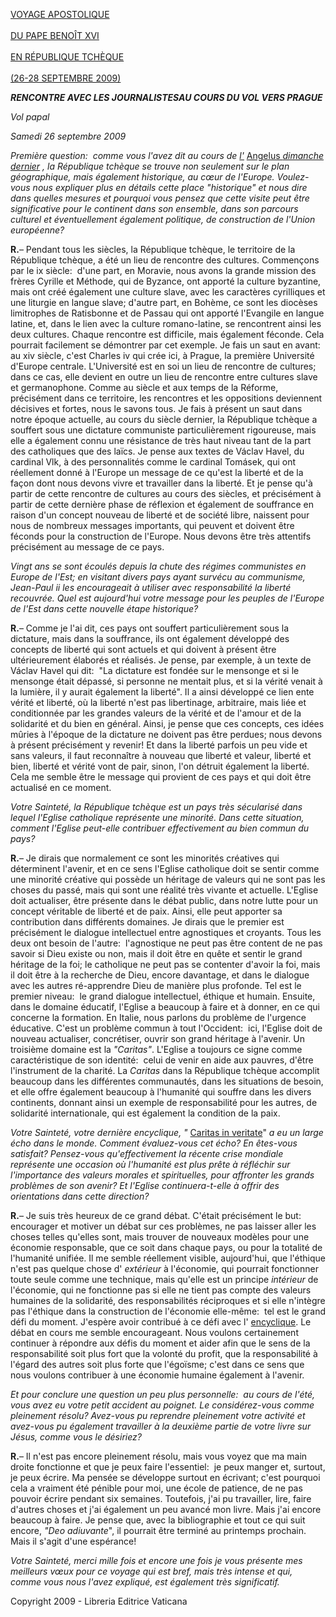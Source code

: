 [VOYAGE APOSTOLIQUE\
\
DU PAPE BENOÎT XVI\
\
EN RÉPUBLIQUE TCHÈQUE\
\
(26-28 SEPTEMBRE 2009)](/content/benedict-xvi/fr/travels/2009/index_repubblica-ceca.html)

***RENCONTRE AVEC LES JOURNALISTES******AU COURS DU VOL VERS PRAGUE***

*Vol papal*

*Samedi 26 septembre 2009*

*Première question:  comme vous l'avez dit au cours de [l'](/content/benedict-xvi/fr/angelus/2009/documents/hf_ben-xvi_ang_20090920.html)* [Angelus *dimanche dernier*](/content/benedict-xvi/fr/angelus/2009/documents/hf_ben-xvi_ang_20090920.html) *, la République tchèque se trouve non seulement sur le plan géographique, mais également historique, au cœur de l'Europe. Voulez-vous nous expliquer plus en détails cette place "historique" et nous dire dans quelles mesures et pourquoi vous pensez que cette visite peut être significative pour le continent dans son ensemble, dans son parcours culturel et éventuellement également politique, de construction de l'Union européenne?*

**R.**– Pendant tous les siècles, la République tchèque, le territoire de la République tchèque, a été un lieu de rencontre des cultures. Commençons par le ix siècle:  d'une part, en Moravie, nous avons la grande mission des frères Cyrille et Méthode, qui de Byzance, ont apporté la culture byzantine, mais ont créé également une culture slave, avec les caractères cyrilliques et une liturgie en langue slave; d'autre part, en Bohème, ce sont les diocèses limitrophes de Ratisbonne et de Passau qui ont apporté l'Evangile en langue latine, et, dans le lien avec la culture romano-latine, se rencontrent ainsi les deux cultures. Chaque rencontre est difficile, mais également féconde. Cela pourrait facilement se démontrer par cet exemple. Je fais un saut en avant:  au xiv siècle, c'est Charles iv qui crée ici, à Prague, la première Université d'Europe centrale. L'Université est en soi un lieu de rencontre de cultures; dans ce cas, elle devient en outre un lieu de rencontre entre cultures slave et germanophone. Comme au siècle et aux temps de la Réforme, précisément dans ce territoire, les rencontres et les oppositions deviennent décisives et fortes, nous le savons tous. Je fais à présent un saut dans notre époque actuelle, au cours du siècle dernier, la République tchèque a souffert sous une dictature communiste particulièrement rigoureuse, mais elle a également connu une résistance de très haut niveau tant de la part des catholiques que des laïcs. Je pense aux textes de Václav Havel, du cardinal Vlk, à des personnalités comme le cardinal Tomásek, qui ont réellement donné à l'Europe un message de ce qu'est la liberté et de la façon dont nous devons vivre et travailler dans la liberté. Et je pense qu'à partir de cette rencontre de cultures au cours des siècles, et précisément à partir de cette dernière phase de réflexion et également de souffrance en raison d'un concept nouveau de liberté et de société libre, naissent pour nous de nombreux messages importants, qui peuvent et doivent être féconds pour la construction de l'Europe. Nous devons être très attentifs précisément au message de ce pays.

*Vingt ans se sont écoulés depuis la chute des régimes communistes en Europe de l'Est; en visitant divers pays ayant survécu au communisme, Jean-Paul ii les encourageait à utiliser avec responsabilité la liberté recouvrée. Quel est aujourd'hui votre message pour les peuples de l'Europe de l'Est dans cette nouvelle étape historique?*

**R.**– Comme je l'ai dit, ces pays ont souffert particulièrement sous la dictature, mais dans la souffrance, ils ont également développé des concepts de liberté qui sont actuels et qui doivent à présent être ultérieurement élaborés et réalisés. Je pense, par exemple, à un texte de Václav Havel qui dit:  "La dictature est fondée sur le mensonge et si le mensonge était dépassé, si personne ne mentait plus, et si la vérité venait à la lumière, il y aurait également la liberté". Il a ainsi développé ce lien ente vérité et liberté, où la liberté n'est pas libertinage, arbitraire, mais liée et conditionnée par les grandes valeurs de la vérité et de l'amour et de la solidarité et du bien en général. Ainsi, je pense que ces concepts, ces idées mûries à l'époque de la dictature ne doivent pas être perdues; nous devons à présent précisément y revenir! Et dans la liberté parfois un peu vide et sans valeurs, il faut reconnaître à nouveau que liberté et valeur, liberté et bien, liberté et vérité vont de pair, sinon, l'on détruit également la liberté. Cela me semble être le message qui provient de ces pays et qui doit être actualisé en ce moment.

*Votre Sainteté, la République tchèque est un pays très sécularisé dans lequel l'Eglise catholique représente une minorité. Dans cette situation, comment l'Eglise peut-elle contribuer effectivement au bien commun du pays?*

**R.**– Je dirais que normalement ce sont les minorités créatives qui déterminent l'avenir, et en ce sens l'Eglise catholique doit se sentir comme une minorité créative qui possède un héritage de valeurs qui ne sont pas les choses du passé, mais qui sont une réalité très vivante et actuelle. L'Eglise doit actualiser, être présente dans le débat public, dans notre lutte pour un concept véritable de liberté et de paix. Ainsi, elle peut apporter sa contribution dans différents domaines. Je dirais que le premier est précisément le dialogue intellectuel entre agnostiques et croyants. Tous les deux ont besoin de l'autre:  l'agnostique ne peut pas être content de ne pas savoir si Dieu existe ou non, mais il doit être en quête et sentir le grand héritage de la foi; le catholique ne peut pas se contenter d'avoir la foi, mais il doit être à la recherche de Dieu, encore davantage, et dans le dialogue avec les autres ré-apprendre Dieu de manière plus profonde. Tel est le premier niveau:  le grand dialogue intellectuel, éthique et humain. Ensuite, dans le domaine éducatif, l'Eglise a beaucoup à faire et à donner, en ce qui concerne la formation. En Italie, nous parlons du problème de l'urgence éducative. C'est un problème commun à tout l'Occident:  ici, l'Eglise doit de nouveau actualiser, concrétiser, ouvrir son grand héritage à l'avenir. Un troisième domaine est la *"Caritas"*. L'Eglise a toujours ce signe comme caractéristique de son identité:  celui de venir en aide aux pauvres, d'être l'instrument de la charité. La *Caritas* dans la République tchèque accomplit beaucoup dans les différentes communautés, dans les situations de besoin, et elle offre également beaucoup à l'humanité qui souffre dans les divers continents, donnant ainsi un exemple de responsabilité pour les autres, de solidarité internationale, qui est également la condition de la paix.

*Votre Sainteté, votre dernière encyclique, "* [Caritas in veritate](/content/benedict-xvi/fr/encyclicals/documents/hf_ben-xvi_enc_20090629_caritas-in-veritate.html)" *a eu un large écho dans le monde. Comment évaluez-vous cet écho? En êtes-vous satisfait? Pensez-vous qu'effectivement la récente crise mondiale représente une occasion où l'humanité est plus prête à réfléchir sur l'importance des valeurs morales et spirituelles, pour affronter les grands problèmes de son avenir? Et l'Eglise continuera-t-elle à offrir des orientations dans cette direction?*

**R.**– Je suis très heureux de ce grand débat. C'était précisément le but:  encourager et motiver un débat sur ces problèmes, ne pas laisser aller les choses telles qu'elles sont, mais trouver de nouveaux modèles pour une économie responsable, que ce soit dans chaque pays, ou pour la totalité de l'humanité unifiée. Il me semble réellement visible, aujourd'hui, que l'éthique n'est pas quelque chose d' *extérieur* à l'économie, qui pourrait fonctionner toute seule comme une technique, mais qu'elle est un principe *intérieur* de l'économie, qui ne fonctionne pas si elle ne tient pas compte des valeurs humaines de la solidarité, des responsabilités réciproques et si elle n'intègre pas l'éthique dans la construction de l'économie elle-même:  tel est le grand défi du moment. J'espère avoir contribué à ce défi avec l' [encyclique](/content/benedict-xvi/fr/encyclicals/documents/hf_ben-xvi_enc_20090629_caritas-in-veritate.html). Le débat en cours me semble encourageant. Nous voulons certainement continuer à répondre aux défis du moment et aider afin que le sens de la responsabilité soit plus fort que la volonté du profit, que la responsabilité à l'égard des autres soit plus forte que l'égoïsme; c'est dans ce sens que nous voulons contribuer à une économie humaine également à l'avenir.

*Et pour conclure une question un peu plus personnelle:  au cours de l'été, vous avez eu votre petit accident au poignet. Le considérez-vous comme pleinement résolu? Avez-vous pu reprendre pleinement votre activité et avez-vous pu également travailler à la deuxième partie de votre livre sur Jésus, comme vous le désiriez?*

**R.**– Il n'est pas encore pleinement résolu, mais vous voyez que ma main droite fonctionne et que je peux faire l'essentiel:  je peux manger et, surtout, je peux écrire. Ma pensée se développe surtout en écrivant; c'est pourquoi cela a vraiment été pénible pour moi, une école de patience, de ne pas pouvoir écrire pendant six semaines. Toutefois, j'ai pu travailler, lire, faire d'autres choses et j'ai également un peu avancé mon livre. Mais j'ai encore beaucoup à faire. Je pense que, avec la bibliographie et tout ce qui suit encore, *"Deo adiuvante*", il pourrait être terminé au printemps prochain. Mais il s'agit d'une espérance!

*Votre Sainteté, merci mille fois et encore une fois je vous présente mes meilleurs vœux pour ce voyage qui est bref, mais très intense et qui, comme vous nous l'avez expliqué, est également très significatif.*

Copyright 2009 - Libreria Editrice Vaticana